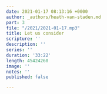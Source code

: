 ```yaml
---
date: 2021-01-17 08:13:16 +0000
author: _authors/heath-van-staden.md
part: 3
file: "/2021/2021-01-17.mp3"
title: Let us consider
scripture: ''
description: ''
series: ''
duration: '33:22'
length: 45424260
image: ''
notes: ''
published: false

---
```

